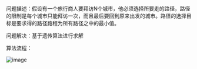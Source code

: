 问题描述：假设有一个旅行商人要拜访N个城市，他必须选择所要走的路径，路径的限制是每个城市只能拜访一次，而且最后要回到原来出发的城市。路径的选择目标是要求得的路径路程为所有路径之中的最小值。

问题解决：基于遗传算法进行求解

算法流程：

![image](https://github.com/user-attachments/assets/8305013f-d2e2-4319-b47f-48827738ed60)
